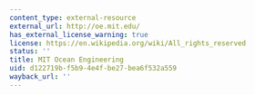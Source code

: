 ```yaml
---
content_type: external-resource
external_url: http://oe.mit.edu/
has_external_license_warning: true
license: https://en.wikipedia.org/wiki/All_rights_reserved
status: ''
title: MIT Ocean Engineering
uid: d122719b-f5b9-4e4f-be27-bea6f532a559
wayback_url: ''
---
```

